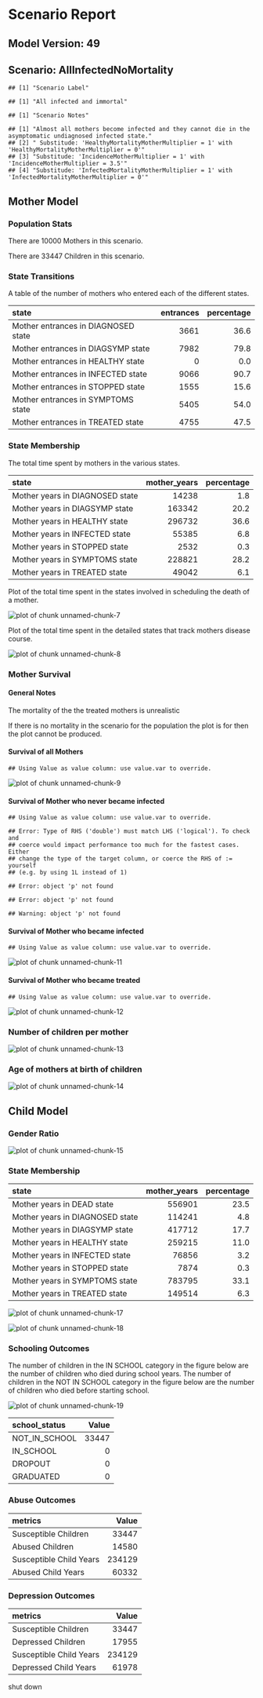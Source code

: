 # Scenario Report




## Model Version: 49
## Scenario: AllInfectedNoMortality

```
## [1] "Scenario Label"
```

```
## [1] "All infected and immortal"
```

```
## [1] "Scenario Notes"
```

```
## [1] "Almost all mothers become infected and they cannot die in the asymptomatic undiagnosed infected state."
## [2] " Substitude: 'HealthyMortalityMotherMultiplier = 1' with 'HealthyMortalityMotherMultiplier = 0'"       
## [3] "Substitude: 'IncidenceMotherMultiplier = 1' with 'IncidenceMotherMultiplier = 3.5'"                    
## [4] "Substitude: 'InfectedMortalityMotherMultiplier = 1' with 'InfectedMortalityMotherMultiplier = 0'"
```

## Mother Model

### Population Stats


There are 10000 Mothers in this scenario.

There are 33447 Children in this scenario.

### State Transitions

A table of the number of mothers who entered each of the different states.


|state                               | entrances| percentage|
|:-----------------------------------|---------:|----------:|
|Mother entrances in DIAGNOSED state |      3661|       36.6|
|Mother entrances in DIAGSYMP state  |      7982|       79.8|
|Mother entrances in HEALTHY state   |         0|        0.0|
|Mother entrances in INFECTED state  |      9066|       90.7|
|Mother entrances in STOPPED state   |      1555|       15.6|
|Mother entrances in SYMPTOMS state  |      5405|       54.0|
|Mother entrances in TREATED state   |      4755|       47.5|

### State Membership

The total time spent by mothers in the various states.


|state                           | mother_years| percentage|
|:-------------------------------|------------:|----------:|
|Mother years in DIAGNOSED state |        14238|        1.8|
|Mother years in DIAGSYMP state  |       163342|       20.2|
|Mother years in HEALTHY state   |       296732|       36.6|
|Mother years in INFECTED state  |        55385|        6.8|
|Mother years in STOPPED state   |         2532|        0.3|
|Mother years in SYMPTOMS state  |       228821|       28.2|
|Mother years in TREATED state   |        49042|        6.1|

Plot of the total time spent in the states involved in scheduling the death of a mother.

![plot of chunk unnamed-chunk-7](figure/AllInfectedNoMortality/unnamed-chunk-7.png) 

Plot of the total time spent in the detailed states that track mothers disease course.

![plot of chunk unnamed-chunk-8](figure/AllInfectedNoMortality/unnamed-chunk-8.png) 

### Mother Survival

#### General Notes

The mortality of the the treated mothers is unrealistic

If there is no mortality in the scenario for the population the plot is for then the plot cannot be produced.

#### Survival of all Mothers


```
## Using Value as value column: use value.var to override.
```

![plot of chunk unnamed-chunk-9](figure/AllInfectedNoMortality/unnamed-chunk-9.png) 

#### Survival of Mother who never became infected


```
## Using Value as value column: use value.var to override.
```

```
## Error: Type of RHS ('double') must match LHS ('logical'). To check and
## coerce would impact performance too much for the fastest cases. Either
## change the type of the target column, or coerce the RHS of := yourself
## (e.g. by using 1L instead of 1)
```

```
## Error: object 'p' not found
```

```
## Error: object 'p' not found
```

```
## Warning: object 'p' not found
```

#### Survival of Mother who became infected


```
## Using Value as value column: use value.var to override.
```

![plot of chunk unnamed-chunk-11](figure/AllInfectedNoMortality/unnamed-chunk-11.png) 

#### Survival of Mother who became treated


```
## Using Value as value column: use value.var to override.
```

![plot of chunk unnamed-chunk-12](figure/AllInfectedNoMortality/unnamed-chunk-12.png) 

### Number of children per mother

![plot of chunk unnamed-chunk-13](figure/AllInfectedNoMortality/unnamed-chunk-13.png) 

### Age of mothers at birth of children

![plot of chunk unnamed-chunk-14](figure/AllInfectedNoMortality/unnamed-chunk-14.png) 

## Child Model

### Gender Ratio

![plot of chunk unnamed-chunk-15](figure/AllInfectedNoMortality/unnamed-chunk-15.png) 

### State Membership


|state                           | mother_years| percentage|
|:-------------------------------|------------:|----------:|
|Mother years in DEAD state      |       556901|       23.5|
|Mother years in DIAGNOSED state |       114241|        4.8|
|Mother years in DIAGSYMP state  |       417712|       17.7|
|Mother years in HEALTHY state   |       259215|       11.0|
|Mother years in INFECTED state  |        76856|        3.2|
|Mother years in STOPPED state   |         7874|        0.3|
|Mother years in SYMPTOMS state  |       783795|       33.1|
|Mother years in TREATED state   |       149514|        6.3|

![plot of chunk unnamed-chunk-17](figure/AllInfectedNoMortality/unnamed-chunk-17.png) 

![plot of chunk unnamed-chunk-18](figure/AllInfectedNoMortality/unnamed-chunk-18.png) 

### Schooling Outcomes

The number of children in the IN SCHOOL category in the figure below are the number of children who died during school years. The number of children in the NOT IN SCHOOL category in the figure below are the number of children who died before starting school. 

![plot of chunk unnamed-chunk-19](figure/AllInfectedNoMortality/unnamed-chunk-19.png) 


|school_status | Value|
|:-------------|-----:|
|NOT_IN_SCHOOL | 33447|
|IN_SCHOOL     |     0|
|DROPOUT       |     0|
|GRADUATED     |     0|

### Abuse Outcomes


|metrics                 |  Value|
|:-----------------------|------:|
|Susceptible Children    |  33447|
|Abused Children         |  14580|
|Susceptible Child Years | 234129|
|Abused Child Years      |  60332|

### Depression Outcomes


|metrics                 |  Value|
|:-----------------------|------:|
|Susceptible Children    |  33447|
|Depressed Children      |  17955|
|Susceptible Child Years | 234129|
|Depressed Child Years   |  61978|

shut down




